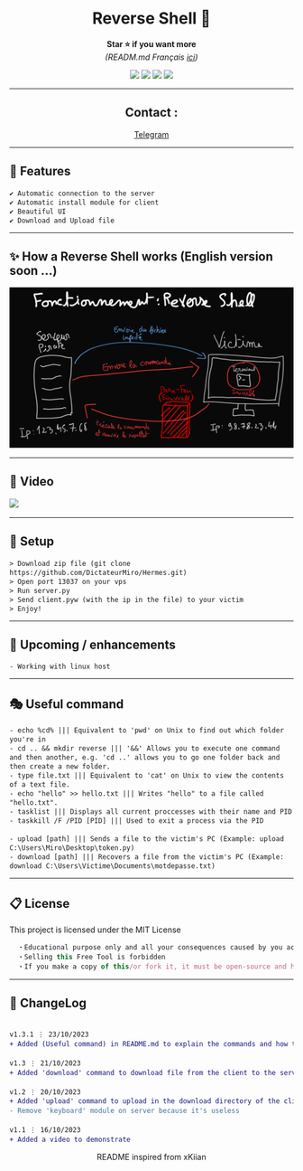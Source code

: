 
<h1 align='center'>Reverse Shell 🧨</h1>

<p align='center'>
  <b>Star ⭐ if you want more</b><br>
<i>(READM.md Français <a href="https://github.com/DictateurMiro/Hermes/blob/main/README.md">ici</a>)</i>
</p>

<p align="center">
  <img src="https://img.shields.io/github/languages/top/DictateurMiro/Hermes?color=red&style=flat">
  <img src="https://img.shields.io/github/last-commit/DictateurMiro/Hermes?color=red&style=flat">
  <img src="https://img.shields.io/github/stars/DictateurMiro/Hermes?color=red&style=flat&label=Stars">
  <img src="https://img.shields.io/github/forks/DictateurMiro/Hermes?color=red&style=flat&label=Forks">
</p>

---

<h2 align='center'>
Contact :
</h2>

<p align='center'>
<a href="https://t.me/empereurmiro">Telegram</a> 
</p>

---

## 🌙 Features
```sh-session
✔ Automatic connection to the server
✔ Automatic install module for client
✔ Beautiful UI
✔ Download and Upload file
```
---

## ✨ How a Reverse Shell works (English version soon ...)
<img src="https://raw.githubusercontent.com/DictateurMiro/Hermes/main/images/fonctionnement%20reverse%20shell.png">

---

## 🎥 Video
<img src="https://raw.githubusercontent.com/DictateurMiro/Hermes/main/images/demo.gif">

---

## 🚀 Setup

```sh-session
> Download zip file (git clone https://github.com/DictateurMiro/Hermes.git)
> Open port 13037 on your vps
> Run server.py
> Send client.pyw (with the ip in the file) to your victim
> Enjoy!
```

---

## 🎉 Upcoming / enhancements

```sh-session
- Working with linux host
```

---

## 🎭 Useful command

```
- echo %cd% ||| Equivalent to 'pwd' on Unix to find out which folder you're in
- cd .. && mkdir reverse ||| '&&' Allows you to execute one command and then another, e.g. 'cd ..' allows you to go one folder back and then create a new folder.
- type file.txt ||| Equivalent to 'cat' on Unix to view the contents of a text file.
- echo "hello" >> hello.txt ||| Writes "hello" to a file called "hello.txt".
- tasklist ||| Displays all current proccesses with their name and PID 
- taskkill /F /PID [PID] ||| Used to exit a process via the PID

- upload [path] ||| Sends a file to the victim's PC (Example: upload C:\Users\Miro\Desktop\token.py)
- download [path] ||| Recovers a file from the victim's PC (Example: download C:\Users\Victime\Documents\motdepasse.txt)
```

---

## 📋 License

This project is licensed under the MIT License
```js
  ・Educational purpose only and all your consequences caused by you actions is your responsibility
  ・Selling this Free Tool is forbidden
  ・If you make a copy of this/or fork it, it must be open-source and have credits linking to this repo
```

---

## 💭 ChangeLog

```diff

v1.3.1 ⋮ 23/10/2023
+ Added (Useful command) in README.md to explain the commands and how to use them

v1.3 ⋮ 21/10/2023
+ Added 'download' command to download file from the client to the server download directory

v1.2 ⋮ 20/10/2023
+ Added 'upload' command to upload in the download directory of the client
- Remove 'keyboard' module on server because it's useless

v1.1 ⋮ 16/10/2023
+ Added a video to demonstrate
```

<p align="center">
  README inspired from xKiian
</p>
